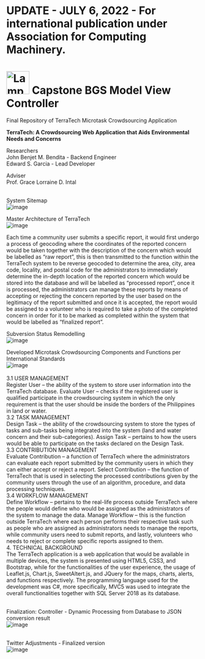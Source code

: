 # UPDATE - JULY 6, 2022 - For international publication under Association for Computing Machinery.

# <img src="https://upload.wikimedia.org/wikipedia/en/6/65/Map%C3%BAa_University_logo.png" alt="Lamp" width="60" height="60"> Capstone BGS Model View Controller
<p>Final Repository of TerraTech Microtask Crowdsourcing Application</p>

<b><p>TerraTech: A Crowdsourcing Web Application that Aids Environmental Needs and Concerns</p></b>



Researchers<br />
John Benjet M. Bendita - Backend Engineer<br />
Edward S. Garcia - Lead Developer<br />

Adviser<br />
Prof. Grace Lorraine D. Intal

<br />System Sitemap
<br />![image](https://user-images.githubusercontent.com/42932255/112229188-7956fd00-8c6d-11eb-8758-6b60a70a75b6.png)



Master Architecture of TerraTech<br />
![image](https://user-images.githubusercontent.com/42932255/112228713-af47b180-8c6c-11eb-8cbb-d8b247f4097b.png)

Each time a community user submits a specific report, it would first undergo a process of geocoding where the coordinates of the reported concern would be taken together with the description of the concern which would be labelled as “raw report”, this is then transmitted to the function within the TerraTech system to be reverse geocoded to determine the area, city, area code, locality, and postal code for the administrators to immediately determine the in-depth location of the reported concern which would be stored into the database and will be labelled as “processed report”, once it is processed, the administrators can manage these reports by means of accepting or rejecting the concern reported by the user based on the legitimacy of the report submitted and once it is accepted, the report would be assigned to a volunteer who is required to take a photo of the completed concern in order for it to be marked as completed within the system that would be labelled as “finalized report”.

Subversion Status Remodelling<br />
![image](https://user-images.githubusercontent.com/42932255/112228739-bd95cd80-8c6c-11eb-9885-e8913a785929.png)

Developed Microtask Crowdsourcing Components and Functions per International Standards<br />
![image](https://user-images.githubusercontent.com/42932255/112228800-d7cfab80-8c6c-11eb-8799-8749dbf7b753.png)<br />
<br />3.1 USER MANAGEMENT<br />
Register User – the ability of the system to store user information into the TerraTech database.
Evaluate User – checks if the registered user is qualified participate in the crowdsourcing system in which the only requirement is that the user should be inside the borders of the Philippines in land or water.
<br />3.2 TASK MANAGEMENT<br />
Design Task – the ability of the crowdsourcing system to store the types of tasks and sub-tasks being integrated into the system (land and water concern and their sub-categories).
Assign Task – pertains to how the users would be able to participate on the tasks declared on the Design Task.
<br />3.3 CONTRIBUTION MANAGEMENT<br />
Evaluate Contribution – a function of TerraTech where the administrators can evaluate each report submitted by the community users in which they can either accept or reject a report.
Select Contribution – the function of TerraTech that is used in selecting the processed contributions given by the community users through the use of an algorithm, procedure, and data processing techniques.
<br />3.4 WORKFLOW MANAGEMENT<br />
Define Workflow – pertains to the real-life process outside TerraTech where the people would define who would be assigned as the administrators of the system to manage the data.
Manage Workflow – this is the function outside TerraTech where each person performs their respective task such as people who are assigned as administrators needs to manage the reports, while community users need to submit reports, and lastly, volunteers who needs to reject or complete specific reports assigned to them.
<br />4. TECHNICAL BACKGROUND<br />
The TerraTech application is a web application that would be available in multiple devices, the system is presented using HTML5, CSS3, and Bootstrap, while for the functionalities of the user experience, the usage of Leaflet.js, Chart.js, SweetAltert.js, and JQuery for the maps, charts, alerts, and functions respectively. The programming language used for the development was C#, more specifically, MVC5 was used to integrate the overall functionalities together with SQL Server 2018 as its database. 


<br />Finalization: Controller - Dynamic Processing from Database to JSON conversion result
<br />![image](https://user-images.githubusercontent.com/42932255/112229076-457bd780-8c6d-11eb-972d-f098785c4ba5.png)

<br />Twitter Adjustments - Finalized version
<br />![image](https://user-images.githubusercontent.com/42932255/112229132-5f1d1f00-8c6d-11eb-9a8e-801088ab113e.png)

